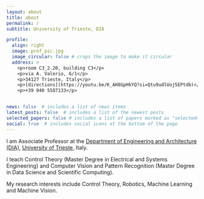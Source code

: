 ```yaml
---
layout: about
title: about
permalink: /
subtitle: University of Trieste, DIA

profile:
  align: right
  image: prof_pic.jpg
  image_circular: false # crops the image to make it circular
  address: >
    <p>room C3_2.20, building C3</p>
    <p>via A. Valerio, 6/1</p>
    <p>34127 Trieste, Italy</p>
    <p>[directions](https://youtu.be/K_AH8GpHkYQ?si=Qtu9udlUoj5EPtdb)</p>
    <p>+39 040 5587133</p>


news: false  # includes a list of news items
latest_posts: false  # includes a list of the newest posts
selected_papers: false # includes a list of papers marked as "selected={true}"
social: true  # includes social icons at the bottom of the page
---
```


  	
I am Associate Professor at the [Department of Engineering and Architecture (DIA)](https://dia.units.it/), [University of Trieste](https://www.units.it/), Italy.
 
I teach Control Theory (Master Degree in Electrical and Systems Engineering) and Computer Vision and Pattern Recognition (Master Degree in Data Science and Scientific Computing).
 
My research interests include Control Theory, Robotics, Machine Learning and Machine Vision.
